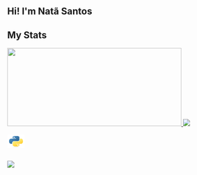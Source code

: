 ## Hi! I'm Natã Santos

## My Stats
<div>
<a href="https://github.com/AVS1508">
  <img height="180em" width = "400em" src="https://github-readme-stats.vercel.app/api?username=natansantoz&show_icons=true&theme=radical" />
  <img height="150em" src="https://github-readme-stats-eight-theta.vercel.app/api/top-langs/?username=natansantoz&theme=radical&layout=compact" />
<div>
  
<div style="display: inline_block"><br>
  <img align="center" alt="Python" height="30" width="40" src="https://raw.githubusercontent.com/devicons/devicon/master/icons/python/python-original.svg">
</div>
  
##

<div> 
  <a href="https://www.linkedin.com/in/natan-teixeira-santos-de-oliveira/" target="_blank"><img src="https://img.shields.io/badge/-LinkedIn-%230077B5?style=for-the-badge&logo=linkedin&logoColor=white" target="_blank"></a> 
</div>
  

